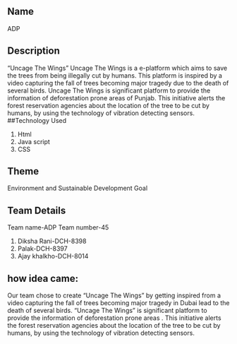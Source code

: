 ## Name
ADP
## Description
“Uncage The Wings”
Uncage The Wings is a e-platform which aims to save the trees from being illegally cut by humans. This platform is inspired by a video capturing the fall of trees becoming major tragedy due to the death of several birds. Uncage The Wings is significant platform to provide the information of deforestation prone areas of Punjab. This initiative alerts the forest reservation agencies about the location of the tree to be cut by humans, by using the technology of vibration detecting sensors.
##Technology Used
1.	Html
2.	Java script
3.	CSS
## Theme
Environment and Sustainable Development Goal
## Team Details
Team name-ADP 
Team number-45
1.	Diksha Rani-DCH-8398
2.	Palak-DCH-8397
3.	Ajay khalkho-DCH-8014


## how idea came:
Our team chose to create “Uncage The Wings” by getting inspired from a video capturing the fall of trees becoming major tragedy  in Dubai lead to the death of several birds. “Uncage The Wings” is significant platform to provide the information of  deforestation prone areas .
  This initiative alerts the forest reservation agencies about the location of the tree to be cut by humans, by using the technology of vibration detecting sensors.  

